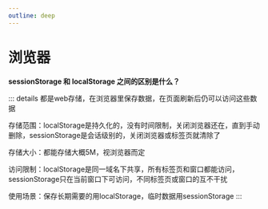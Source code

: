 ```yaml
---
outline: deep
---
```


# 浏览器

**sessionStorage 和 localStorage 之间的区别是什么？**

::: details
都是web存储，在浏览器里保存数据，在页面刷新后仍可以访问这些数据

存储范围：localStorage是持久化的，没有时间限制，关闭浏览器还在，直到手动删除，sessionStorage是会话级别的，关闭浏览器或标签页就清除了

存储大小：都能存储大概5M，视浏览器而定

访问限制：localStorage是同一域名下共享，所有标签页和窗口都能访问，sessionStorage只在当前窗口下可访问，不同标签页或窗口的互不干扰

使用场景：保存长期需要的用localStorage，临时数据用sessionStorage
:::
